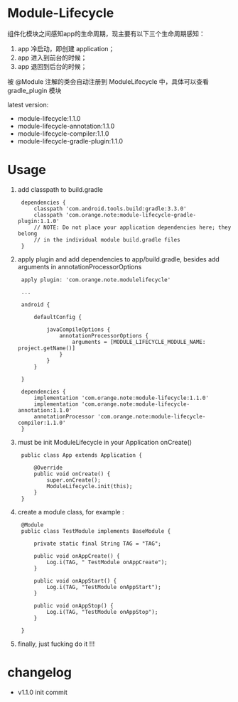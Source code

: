 Module-Lifecycle
===============
组件化模块之间感知app的生命周期，现主要有以下三个生命周期感知：

1. app 冷启动，即创建 application；
2. app 进入到前台的时候；
3. app 退回到后台的时候；

被 @Module 注解的类会自动注册到 ModuleLifecycle 中，具体可以查看 gradle_plugin 模块

latest version:

* module-lifecycle:1.1.0
* module-lifecycle-annotation:1.1.0
* module-lifecycle-compiler:1.1.0
* module-lifecycle-gradle-plugin:1.1.0

Usage
=====
1. add classpath to build.gradle

        dependencies {
            classpath 'com.android.tools.build:gradle:3.3.0'
            classpath 'com.orange.note:module-lifecycle-gradle-plugin:1.1.0'
            // NOTE: Do not place your application dependencies here; they belong
            // in the individual module build.gradle files
        }
        
2. apply plugin and add dependencies to app/build.gradle, besides add arguments in annotationProcessorOptions

        apply plugin: 'com.orange.note.modulelifecycle'
        
        ...
        
        android {
        
            defaultConfig {
                
                javaCompileOptions {
                    annotationProcessorOptions {
                        arguments = [MODULE_LIFECYCLE_MODULE_NAME: project.getName()]
                    }
                }
            }
            
        }
        
        dependencies {
            implementation 'com.orange.note:module-lifecycle:1.1.0'
            implementation 'com.orange.note:module-lifecycle-annotation:1.1.0'
            annotationProcessor 'com.orange.note:module-lifecycle-compiler:1.1.0'
        }
        
3. must be init ModuleLifecycle in your Application onCreate()

        public class App extends Application {
        
            @Override
            public void onCreate() {
                super.onCreate();
                ModuleLifecycle.init(this);
            }
        }
        
4. create a module class, for example :

        @Module
        public class TestModule implements BaseModule {
        
            private static final String TAG = "TAG";
        
            public void onAppCreate() {
                Log.i(TAG, " TestModule onAppCreate");
            }
        
            public void onAppStart() {
                Log.i(TAG, "TestModule onAppStart");
            }
        
            public void onAppStop() {
                Log.i(TAG, "TestModule onAppStop");
            }
        
        }
        
5. finally, just fucking do it !!!

changelog
=========
* v1.1.0 init commit